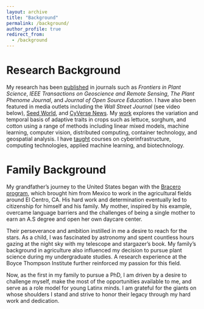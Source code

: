 ```yaml
---
layout: archive
title: "Background"
permalink: /background/
author_profile: true
redirect_from:
  - /background
---
```


# Research Background

My research has been [published](publications) in journals such as *Frontiers in Plant Science*, *IEEE Transactions on Geoscience and Remote Sensing*, *The Plant Phenome Journal*, and *Journal of Open Source Education*. I have also been featured in media outlets including the *Wall Street Journal* (see video below), [Seed World](https://seedworld.com/how-the-night-sky-helped-emmanuel-gonzalez-love-plant-breeding/), and [CyVerse News](https://cyverse.org/plants-robots-and-other-interesting-things). My [work](research) explores the variation and temporal basis of adaptive traits in crops such as lettuce, sorghum, and cotton using a range of methods including linear mixed models, machine learning, computer vision, distributed computing, container technology, and geospatial analysis. I have [taught](teaching) courses on cyberinfrastructure, computing technologies, applied machine learning, and biotechnology.

# Family Background

My grandfather’s journey to the United States began with the [Bracero program](https://www.labor.ucla.edu/what-we-do/research-tools/the-bracero-program/), which brought him from Mexico to work in the agricultural fields around El Centro, CA. His hard work and determination eventually led to citizenship for himself and his family. My mother, inspired by his example, overcame language barriers and the challenges of being a single mother to earn an A.S degree and open her own daycare center.

Their perseverance and ambition instilled in me a desire to reach for the stars. As a child, I was fascinated by astronomy and spent countless hours gazing at the night sky with my telescope and stargazer’s book. My family’s background in agriculture also influenced my decision to pursue plant science during my undergraduate studies. A research experience at the Boyce Thompson Institute further reinforced my passion for this field.

Now, as the first in my family to pursue a PhD, I am driven by a desire to challenge myself, make the most of the opportunities available to me, and serve as a role model for young Latinx minds. I am grateful for the giants on whose shoulders I stand and strive to honor their legacy through my hard work and dedication.